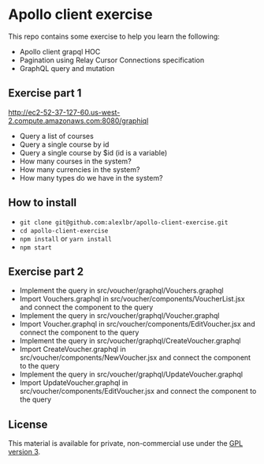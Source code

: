 Apollo client exercise
=========================

This repo contains some exercise to help you learn the following:

- Apollo client grapql HOC
- Pagination using Relay Cursor Connections specification
- GraphQL query and mutation

## Exercise part 1

http://ec2-52-37-127-60.us-west-2.compute.amazonaws.com:8080/graphiql

* Query a list of courses
* Query a single course by id
* Query a single course by $id  (id is a variable)
* How many courses in the system?
* How many currencies in the system?
* How many types do we have in the system?


## How to install

- `git clone git@github.com:alexlbr/apollo-client-exercise.git`
- `cd apollo-client-exercise`
- `npm install` or `yarn install`
- `npm start`

## Exercise part 2

* Implement the query in src/voucher/graphql/Vouchers.graphql
* Import Vouchers.graphql in src/voucher/components/VoucherList.jsx and connect the component to the query
* Implement the query in src/voucher/graphql/Voucher.graphql
* Import Voucher.graphql in src/voucher/components/EditVoucher.jsx and connect the component to the query
* Implement the query in src/voucher/graphql/CreateVoucher.graphql
* Import CreateVoucher.graphql in src/voucher/components/NewVoucher.jsx and connect the component to the query
* Implement the query in src/voucher/graphql/UpdateVoucher.graphql
* Import UpdateVoucher.graphql in src/voucher/components/EditVoucher.jsx and connect the component to the query

## License

This material is available for private, non-commercial use under the [GPL version 3](http://www.gnu.org/licenses/gpl-3.0-standalone.html).
